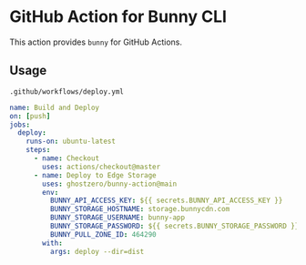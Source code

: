 # GitHub Action for Bunny CLI

This action provides `bunny` for GitHub Actions.

## Usage

`.github/workflows/deploy.yml`
```yaml
name: Build and Deploy
on: [push]
jobs:
  deploy:
    runs-on: ubuntu-latest
    steps:
      - name: Checkout
        uses: actions/checkout@master
      - name: Deploy to Edge Storage
        uses: ghostzero/bunny-action@main
        env:
          BUNNY_API_ACCESS_KEY: ${{ secrets.BUNNY_API_ACCESS_KEY }}
          BUNNY_STORAGE_HOSTNAME: storage.bunnycdn.com
          BUNNY_STORAGE_USERNAME: bunny-app
          BUNNY_STORAGE_PASSWORD: ${{ secrets.BUNNY_STORAGE_PASSWORD }}
          BUNNY_PULL_ZONE_ID: 464290
        with:
          args: deploy --dir=dist
```